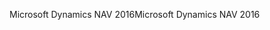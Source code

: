 <span data-ttu-id="0194a-101">Microsoft Dynamics NAV 2016</span><span class="sxs-lookup"><span data-stu-id="0194a-101">Microsoft Dynamics NAV 2016</span></span>